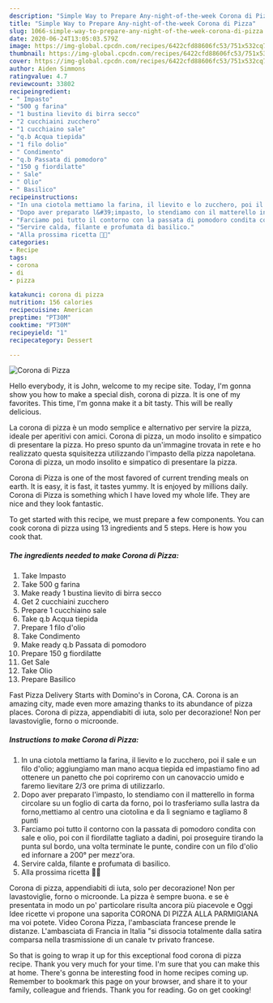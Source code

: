 ```yaml
---
description: "Simple Way to Prepare Any-night-of-the-week Corona di Pizza"
title: "Simple Way to Prepare Any-night-of-the-week Corona di Pizza"
slug: 1066-simple-way-to-prepare-any-night-of-the-week-corona-di-pizza
date: 2020-06-24T13:05:03.579Z
image: https://img-global.cpcdn.com/recipes/6422cfd88606fc53/751x532cq70/corona-di-pizza-recipe-main-photo.jpg
thumbnail: https://img-global.cpcdn.com/recipes/6422cfd88606fc53/751x532cq70/corona-di-pizza-recipe-main-photo.jpg
cover: https://img-global.cpcdn.com/recipes/6422cfd88606fc53/751x532cq70/corona-di-pizza-recipe-main-photo.jpg
author: Aiden Simmons
ratingvalue: 4.7
reviewcount: 33802
recipeingredient:
- " Impasto"
- "500 g farina"
- "1 bustina lievito di birra secco"
- "2 cucchiaini zucchero"
- "1 cucchiaino sale"
- "q.b Acqua tiepida"
- "1 filo dolio"
- " Condimento"
- "q.b Passata di pomodoro"
- "150 g fiordilatte"
- " Sale"
- " Olio"
- " Basilico"
recipeinstructions:
- "In una ciotola mettiamo la farina, il lievito e lo zucchero, poi il sale e un filo d&#39;olio; aggiungiamo man mano acqua tiepida ed impastiamo fino ad ottenere un panetto che poi copriremo con un canovaccio umido e faremo lievitare 2/3 ore prima di utilizzarlo."
- "Dopo aver preparato l&#39;impasto, lo stendiamo con il matterello in forma circolare su un foglio di carta da forno, poi lo trasferiamo sulla lastra da forno,mettiamo al centro una ciotolina e da lì segniamo e tagliamo 8 punti"
- "Farciamo poi tutto il contorno con la passata di pomodoro condita con sale e olio, poi con il fiordilatte tagliato a dadini, poi proseguire tirando la punta sul bordo, una volta terminate le punte, condire con un filo d&#39;olio ed infornare a 200° per mezz&#39;ora."
- "Servire calda, filante e profumata di basilico."
- "Alla prossima ricetta 👩‍🍳"
categories:
- Recipe
tags:
- corona
- di
- pizza

katakunci: corona di pizza 
nutrition: 156 calories
recipecuisine: American
preptime: "PT30M"
cooktime: "PT30M"
recipeyield: "1"
recipecategory: Dessert

---
```



![Corona di Pizza](https://img-global.cpcdn.com/recipes/6422cfd88606fc53/751x532cq70/corona-di-pizza-recipe-main-photo.jpg)

Hello everybody, it is John, welcome to my recipe site. Today, I'm gonna show you how to make a special dish, corona di pizza. It is one of my favorites. This time, I'm gonna make it a bit tasty. This will be really delicious.

La corona di pizza è un modo semplice e alternativo per servire la pizza, ideale per aperitivi con amici. Corona di pizza, un modo insolito e simpatico di presentare la pizza. Ho preso spunto da un&#39;immagine trovata in rete e ho realizzato questa squisitezza utilizzando l&#39;impasto della pizza napoletana. Corona di pizza, un modo insolito e simpatico di presentare la pizza.

Corona di Pizza is one of the most favored of current trending meals on earth. It is easy, it is fast, it tastes yummy. It is enjoyed by millions daily. Corona di Pizza is something which I have loved my whole life. They are nice and they look fantastic.


To get started with this recipe, we must prepare a few components. You can cook corona di pizza using 13 ingredients and 5 steps. Here is how you cook that.

<!--inarticleads1-->

##### The ingredients needed to make Corona di Pizza:

1. Take  Impasto
1. Take 500 g farina
1. Make ready 1 bustina lievito di birra secco
1. Get 2 cucchiaini zucchero
1. Prepare 1 cucchiaino sale
1. Take q.b Acqua tiepida
1. Prepare 1 filo d&#39;olio
1. Take  Condimento
1. Make ready q.b Passata di pomodoro
1. Prepare 150 g fiordilatte
1. Get  Sale
1. Take  Olio
1. Prepare  Basilico


Fast Pizza Delivery Starts with Domino&#39;s in Corona, CA. Corona is an amazing city, made even more amazing thanks to its abundance of pizza places. Corona di pizza, appendiabiti di iuta, solo per decorazione! Non per lavastoviglie, forno o microonde. 

<!--inarticleads2-->

##### Instructions to make Corona di Pizza:

1. In una ciotola mettiamo la farina, il lievito e lo zucchero, poi il sale e un filo d&#39;olio; aggiungiamo man mano acqua tiepida ed impastiamo fino ad ottenere un panetto che poi copriremo con un canovaccio umido e faremo lievitare 2/3 ore prima di utilizzarlo.
1. Dopo aver preparato l&#39;impasto, lo stendiamo con il matterello in forma circolare su un foglio di carta da forno, poi lo trasferiamo sulla lastra da forno,mettiamo al centro una ciotolina e da lì segniamo e tagliamo 8 punti
1. Farciamo poi tutto il contorno con la passata di pomodoro condita con sale e olio, poi con il fiordilatte tagliato a dadini, poi proseguire tirando la punta sul bordo, una volta terminate le punte, condire con un filo d&#39;olio ed infornare a 200° per mezz&#39;ora.
1. Servire calda, filante e profumata di basilico.
1. Alla prossima ricetta 👩‍🍳


Corona di pizza, appendiabiti di iuta, solo per decorazione! Non per lavastoviglie, forno o microonde. La pizza è sempre buona. e se è presentata in modo un po&#39; particolare risulta ancora più piacevole e Oggi Idee ricette vi propone una saporita CORONA DI PIZZA ALLA PARMIGIANA ma voi potete. Video Corona Pizza, l&#39;ambasciata francese prende le distanze. L&#39;ambasciata di Francia in Italia &#34;si dissocia totalmente dalla satira comparsa nella trasmissione di un canale tv privato francese. 

So that is going to wrap it up for this exceptional food corona di pizza recipe. Thank you very much for your time. I'm sure that you can make this at home. There's gonna be interesting food in home recipes coming up. Remember to bookmark this page on your browser, and share it to your family, colleague and friends. Thank you for reading. Go on get cooking!
